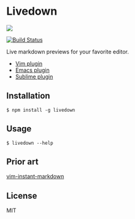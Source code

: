 # Livedown

![](https://raw.githubusercontent.com/shime/livedown-demos/master/vim.gif)


[![Build Status](https://travis-ci.org/shime/livedown.svg)](https://travis-ci.org/shime/livedown)

Live markdown previews for your favorite editor.

* [Vim plugin](https://github.com/shime/vim-livedown)
* [Emacs plugin](https://github.com/shime/emacs-livedown)
* [Sublime plugin](https://github.com/shime/sublime-livedown)

## Installation

    $ npm install -g livedown

## Usage

    $ livedown --help

## Prior art

[vim-instant-markdown](https://github.com/suan/vim-instant-markdown)

## License

MIT
